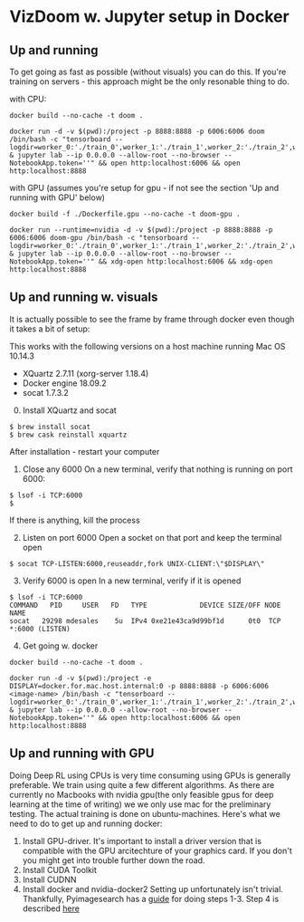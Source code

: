 # VizDoom w. Jupyter setup in Docker 

## Up and running
To get going as fast as possible (without visuals) you can do this. If you're training on servers - this approach might be the only resonable thing to do.

with CPU:
~~~~
docker build --no-cache -t doom .

docker run -d -v $(pwd):/project -p 8888:8888 -p 6006:6006 doom /bin/bash -c "tensorboard --logdir=worker_0:'./train_0',worker_1:'./train_1',worker_2:'./train_2',worker_3:'./train_3' & jupyter lab --ip 0.0.0.0 --allow-root --no-browser --NotebookApp.token=''" && open http:localhost:6006 && open http:localhost:8888
~~~~

with GPU (assumes you're setup for gpu - if not see the section 'Up and running with GPU' below)
~~~~
docker build -f ./Dockerfile.gpu --no-cache -t doom-gpu .

docker run --runtime=nvidia -d -v $(pwd):/project -p 8888:8888 -p 6006:6006 doom-gpu /bin/bash -c "tensorboard --logdir=worker_0:'./train_0',worker_1:'./train_1',worker_2:'./train_2',worker_3:'./train_3' & jupyter lab --ip 0.0.0.0 --allow-root --no-browser --NotebookApp.token=''" && xdg-open http:localhost:6006 && xdg-open http:localhost:8888
~~~~

## Up and running w. visuals

It is actually possible to see the frame by frame through docker even though it takes a bit of setup:

This works with the following versions on a host machine running Mac OS 10.14.3
- XQuartz 2.7.11 (xorg-server 1.18.4)
- Docker engine 18.09.2
- socat 1.7.3.2

0. Install XQuartz and socat
~~~~
$ brew install socat
$ brew cask reinstall xquartz
~~~~

After installation - restart your computer

1. Close any 6000
On a new terminal, verify that nothing is running on port 6000:
~~~~
$ lsof -i TCP:6000
$
~~~~
If there is anything, kill the process

2. Listen on port 6000
Open a socket on that port and keep the terminal open
~~~~
$ socat TCP-LISTEN:6000,reuseaddr,fork UNIX-CLIENT:\"$DISPLAY\"
~~~~
3. Verify 6000 is open
In a new terminal, verify if it is opened
~~~~
$ lsof -i TCP:6000
COMMAND   PID     USER   FD   TYPE             DEVICE SIZE/OFF NODE NAME
socat   29298 mdesales    5u  IPv4 0xe21e43ca9d99bf1d      0t0  TCP *:6000 (LISTEN)
~~~~

4. Get going w. docker
~~~~
docker build --no-cache -t doom .

docker run -d -v $(pwd):/project -e DISPLAY=docker.for.mac.host.internal:0 -p 8888:8888 -p 6006:6006 <image-name> /bin/bash -c "tensorboard --logdir=worker_0:'./train_0',worker_1:'./train_1',worker_2:'./train_2',worker_3:'./train_3' & jupyter lab --ip 0.0.0.0 --allow-root --no-browser --NotebookApp.token=''" && open http:localhost:6006 && open http:localhost:8888
~~~~

## Up and running with GPU

Doing Deep RL using CPUs is very time consuming  using GPUs is generally preferable. We train using quite a few different algorithms. 
As there are currently no Macbooks with nvidia gpu(the only feasible gpus for deep learning at the time of writing) we we only use mac for the preliminary testing. The actual training is done on ubuntu-machines. Here's what we need to do to get up and running docker:
1. Install GPU-driver. It's important to install a driver version that is compatible with the GPU arcitechture of your graphics card. If you don't you might get into trouble further down the road.
2. Install CUDA Toolkit
3. Install CUDNN
4. Install docker and nvidia-docker2
Setting up unfortunately isn't trivial. Thankfully, Pyimagesearch has a [guide](https://www.pyimagesearch.com/2019/01/30/ubuntu-18-04-install-tensorflow-and-keras-for-deep-learning/) for doing steps 1-3. Step 4 is described [here](https://github.com/NVIDIA/nvidia-docker)
